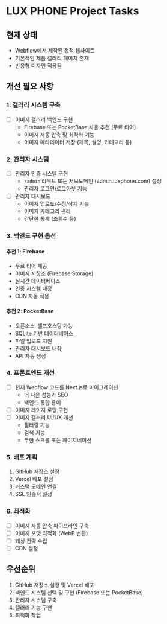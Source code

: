 # LUX PHONE Project Tasks

## 현재 상태
- Webflow에서 제작된 정적 웹사이트
- 기본적인 제품 갤러리 페이지 존재
- 반응형 디자인 적용됨

## 개선 필요 사항

### 1. 갤러리 시스템 구축
- [ ] 이미지 갤러리 백엔드 구현
  - Firebase 또는 PocketBase 사용 추천 (무료 티어)
  - 이미지 자동 압축 및 최적화 기능
  - 이미지 메타데이터 저장 (제목, 설명, 카테고리 등)

### 2. 관리자 시스템
- [ ] 관리자 인증 시스템 구현
  - `/admin` 라우트 또는 서브도메인 (admin.luxphone.com) 설정
  - 관리자 로그인/로그아웃 기능
- [ ] 관리자 대시보드
  - 이미지 업로드/수정/삭제 기능
  - 이미지 카테고리 관리
  - 간단한 통계 (조회수 등)

### 3. 백엔드 구현 옵션
#### 추천 1: Firebase
- 무료 티어 제공
- 이미지 저장소 (Firebase Storage)
- 실시간 데이터베이스
- 인증 시스템 내장
- CDN 자동 적용

#### 추천 2: PocketBase
- 오픈소스, 셀프호스팅 가능
- SQLite 기반 데이터베이스
- 파일 업로드 지원
- 관리자 대시보드 내장
- API 자동 생성

### 4. 프론트엔드 개선
- [ ] 현재 Webflow 코드를 Next.js로 마이그레이션
  - 더 나은 성능과 SEO
  - 백엔드 통합 용이
- [ ] 이미지 레이지 로딩 구현
- [ ] 이미지 갤러리 UI/UX 개선
  - 필터링 기능
  - 검색 기능
  - 무한 스크롤 또는 페이지네이션

### 5. 배포 계획
1. GitHub 저장소 설정
2. Vercel 배포 설정
3. 커스텀 도메인 연결
4. SSL 인증서 설정

### 6. 최적화
- [ ] 이미지 자동 압축 파이프라인 구축
- [ ] 이미지 포맷 최적화 (WebP 변환)
- [ ] 캐싱 전략 수립
- [ ] CDN 설정

## 우선순위
1. GitHub 저장소 설정 및 Vercel 배포
2. 백엔드 시스템 선택 및 구현 (Firebase 또는 PocketBase)
3. 관리자 시스템 구축
4. 갤러리 기능 구현
5. 최적화 작업 